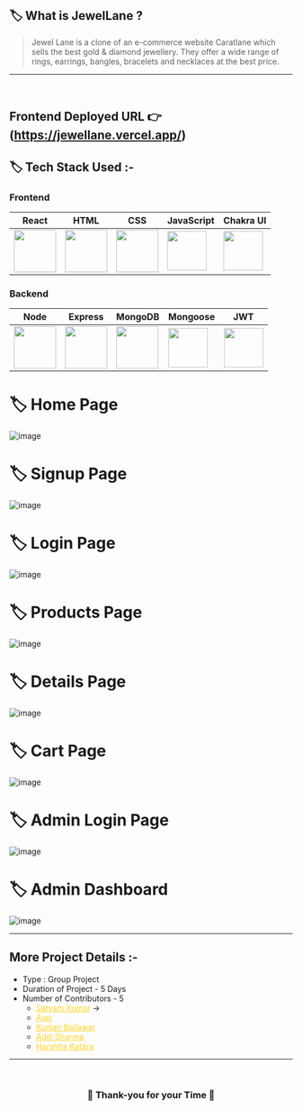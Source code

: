 ## 🏷️ What is JewelLane ?

> Jewel Lane is a clone of an e-commerce website Caratlane which sells the best gold & diamond jewellery. They offer a wide range of rings, earrings, bangles, bracelets and necklaces at the best price.
---

<br/>

## **Frontend Deployed URL** 👉 (https://jewellane.vercel.app/)

## 🏷️ Tech Stack Used :-

### Frontend

| React                                                                                                                                                                                                                                                                                                                                                        | HTML                                                                                                                           | CSS                                                                                                                            | JavaScript                                                                                                                    | Chakra UI                                                                                                                     |
| ------------------------------------------------------------------------------------------------------------------------------ | ------------------------------------------------------------------------------------------------------------------------------ | ------------------------------------------------------------------------------------------------------------------------------ | ------------------------------------------------------------------------------------------------------------------------------ | ------------------------------------------------------------------------------------------------------------------------------ |
| <img width="75px" src="https://user-images.githubusercontent.com/25181517/183897015-94a058a6-b86e-4e42-a37f-bf92061753e5.png">  | <img width="75px" src="https://user-images.githubusercontent.com/25181517/192158954-f88b5814-d510-4564-b285-dff7d6400dad.png"> | <img width="75px" src="https://user-images.githubusercontent.com/25181517/183898674-75a4a1b1-f960-4ea9-abcb-637170a00a75.png"> | <img width="70px" src="https://user-images.githubusercontent.com/25181517/117447155-6a868a00-af3d-11eb-9cfe-245df15c9f3f.png"> | <img width="70px" src="https://pbs.twimg.com/profile_images/1244925541448286208/rzylUjaf_400x400.jpg"> |

### Backend

| Node                                                                                                                                                                                                                                                                                                                                                        | Express                                                                                                                           | MongoDB                                                                                                                            | Mongoose                                                                                                                    | JWT                                                                                                                     |
| ------------------------------------------------------------------------------------------------------------------------------ | ------------------------------------------------------------------------------------------------------------------------------ | ------------------------------------------------------------------------------------------------------------------------------ | ------------------------------------------------------------------------------------------------------------------------------ | ------------------------------------------------------------------------------------------------------------------------------ |
| <img width="75px" src="https://img.icons8.com/color/256/nodejs.png">  | <img width="75px" src="https://github.com/Satyamjha24/pointless-belief-3937/assets/98752820/c7b07b05-0b7d-4d12-8147-8dfd08d21a76"> | <img width="75px" src="https://img.icons8.com/external-tal-revivo-shadow-tal-revivo/256/external-mongodb-a-cross-platform-document-oriented-database-program-logo-shadow-tal-revivo.png"> | <img width="70px" src="https://img.icons8.com/color/256/mongoose.png"> | <img width="70px" src="https://seeklogo.com/images/J/json-web-tokens-jwt-io-logo-C003DEC47A-seeklogo.com.png"> |

# 🏷️ Home Page
![image](https://github.com/Satyamjha24/pointless-belief-3937/assets/98752820/3541575a-c85f-4ee8-abf6-563e109f25c3)

# 🏷️ Signup Page
![image](https://github.com/Satyamjha24/pointless-belief-3937/assets/98752820/92fe6f00-d2e5-4147-95b1-90aef5a13858)

# 🏷️ Login Page
![image](https://github.com/Satyamjha24/pointless-belief-3937/assets/98752820/09d3fd2b-9798-4014-874b-57179af8f47c)

# 🏷️ Products Page
![image](https://github.com/Satyamjha24/pointless-belief-3937/assets/98752820/89c4a46a-7e70-441f-88b4-a124dea330b9)

# 🏷️ Details Page
![image](https://github.com/Satyamjha24/pointless-belief-3937/assets/98752820/372870c4-2098-4932-8b58-009d9e89df2c)

# 🏷️ Cart Page
![image](https://github.com/Satyamjha24/pointless-belief-3937/assets/98752820/cb0cebba-d94a-44e2-915f-d9e8eb4b4b60)

# 🏷️ Admin Login Page
![image](https://github.com/Satyamjha24/pointless-belief-3937/assets/98752820/8dd8865f-858c-4a77-9282-4d8442eb6396)

# 🏷️ Admin Dashboard
![image](https://github.com/Satyamjha24/pointless-belief-3937/assets/98752820/ae1c8d6a-551a-4018-9478-6c652452928a)


---

## More Project Details :-

- Type : Group Project
- Duration of Project - 5 Days
- Number of Contributors - 5
  - <a style="color:#ffd41f" href="https://github.com/Satyamjha24">Satyam Kumar</a> -> 
  - <a style="color:#ffd41f" href="https://github.com/Ajay84sia">Ajay</a>
  - <a style="color:#ffd41f" href="https://github.com/Kunjan0">Kunjan Ballawar</a>
  - <a style="color:#ffd41f" href="https://github.com/AditiSharma00">Aditi Sharma</a>
  - <a style="color:#ffd41f" href="https://github.com/Harshitakatara34">Harshita Katara</a>

---

<br/>

<h3 align="center" >💝 Thank-you for your Time 💝</h3>
